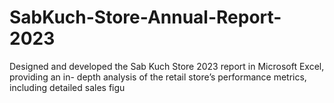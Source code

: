 # SabKuch-Store-Annual-Report-2023
Designed and developed the Sab Kuch Store 2023 report in Microsoft Excel, providing an in- depth analysis of the retail store’s performance metrics, including detailed sales figu
